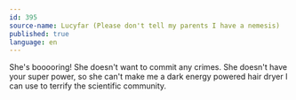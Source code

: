 ```yaml
---
id: 395
source-name: Lucyfar (Please don't tell my parents I have a nemesis)
published: true
language: en
---
```

She's booooring! She doesn't want to commit any crimes. She doesn't have your super power, so she can't make me a dark energy powered hair dryer I can use to terrify the scientific community.

